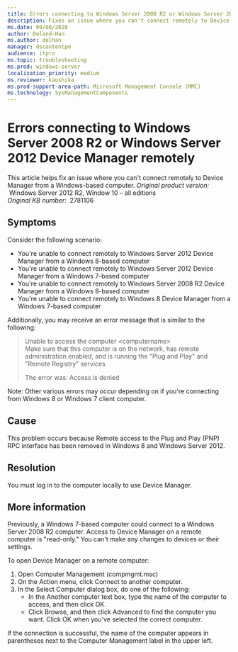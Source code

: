 ```yaml
---
title: Errors connecting to Windows Server 2008 R2 or Windows Server 2012 Device Manager remotely
description: Fixes an issue where you can't connect remotely to Device Manager from a Windows-based computer.
ms.date: 09/08/2020
author: Deland-Han
ms.author: delhan
manager: dscontentpm
audience: itpro
ms.topic: troubleshooting
ms.prod: windows-server
localization_priority: medium
ms.reviewer: kaushika
ms.prod-support-area-path: Microsoft Management Console (MMC)
ms.technology: SysManagementComponents
---
```

# Errors connecting to Windows Server 2008 R2 or Windows Server 2012 Device Manager remotely

This article helps fix an issue where you can't connect remotely to Device Manager from a Windows-based computer.
_Original product version:_ &nbsp;Windows Server 2012 R2, Window 10 – all editions  
_Original KB number:_ &nbsp;2781106

## Symptoms

Consider the following scenario:
- You're unable to connect remotely to Windows Server 2012 Device Manager from a Windows 8-based computer
- You're unable to connect remotely to Windows Server 2012 Device Manager from a Windows 7-based computer
- You're unable to connect remotely to Windows Server 2008 R2 Device Manager from a Windows 8-based computer
- You're unable to connect remotely to Windows 8 Device Manager from a Windows 7-based computer

Additionally, you may receive an error message that is similar to the following:

> Unable to access the computer \<computername>  
Make sure that this computer is on the network, has remote administration enabled, and is running the "Plug and Play" and "Remote Registry" services  
>
> The error was: Access is denied  

Note: Other various errors may occur depending on if you're connecting from Windows 8 or Windows 7 client computer.

## Cause

This problem occurs because Remote access to the Plug and Play (PNP) RPC interface has been removed in Windows 8 and Windows Server 2012.

## Resolution

You must log in to the computer locally to use Device Manager.

## More information

Previously, a Windows 7-based computer could connect to a Windows Server 2008 R2 computer. Access to Device Manager on a remote computer is "read-only." You can't make any changes to devices or their settings.

To open Device Manager on a remote computer:
1. Open Computer Management (compmgmt.msc)
2. On the Action menu, click Connect to another computer.
3. In the Select Computer dialog box, do one of the following:
   - In the Another computer text box, type the name of the computer to access, and then click OK.
   - Click Browse, and then click Advanced to find the computer you want. Click OK when you've selected the correct computer.

If the connection is successful, the name of the computer appears in parentheses next to the Computer Management label in the upper left.
